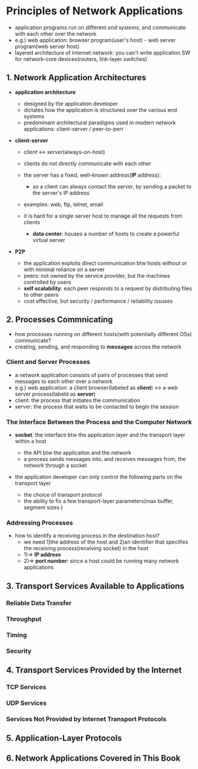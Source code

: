 # Principles of Network Applications
- application programs run on different *end systems*, and communicate with each other over the network
- e.g.) web application: browser program(user's host) - web server program(web server host)
- layered architecture of Internet network: you can't write application SW for network-core devices(routers, link-layer switches) 

## 1. Network Application Architectures
- **application architecture**
  - designed by the application developer
  - dictates how the application is structured over the various end systems
  - predominant architectural paradigms used in modern network applications: client-server / peer-to-perr

- **client-server**
  - *client* <-> *server*(always-on-host)
  - clients do not directly communicate with each other
  - the server has a fixed, well-known address(**IP** address): 
    - so a client can always contact the server, by sending a packet to the server's IP address
  - examples: web, ftp, telnet, email

  - it is hard for a single server host to manage all the requests from clients
    - **data center**: houses a number of hosts to create a powerful virtual server

- **P2P**
  - the application exploits direct communication btw hosts without or with minimal reliance on a server
  - peers: not owned by the service provider, but the machines controlled by users
  - **self scalability**: each peer responds to a request by distributing files to other peers
  - cost effective, but security / performance / reliability issuses

## 2. Processes Commnicating
- how processes running on different hosts(with potentially different OSs) communicate?
- creating, sending, and responding to **messages** across the network

### Client and Server Processes
- a network application consists of pairs of processes that send messages to each other over a network
- e.g.) web application: a client browser(labeled as **client**) <-> a web server process(labeld as **server**)
- client: the process that initiates the communication
- server: the process that waits to be contacted to begin the session

### The Interface Between the Process and the Computer Network
- **socket**: the interface btw the application layer and the transport layer within a host
  - the API btw the applicaiton and the network
  - a process sends messages into, and receives messages from, the network through a socket

- the application developer can only control the following parts on the transport layer
  - the choice of transport protocol
  - the ability to fix a few transport-layer parameters(max buffer, segment sizes )

### Addressing Processes
- how to identify a receiving process in the destination host?
  - we need 1)the address of the host and 2)an identifier that specifies the receiving process(receiving socket) in the host
  - 1)=> **IP address**
  - 2)=> **port number**: since a host could be running many network applications

## 3. Transport Services Available to Applications

### Reliable Data Transfer

### Throughput

### Timing

### Security

## 4. Transport Services Provided by the Internet

### TCP Services

### UDP Services

### Services Not Provided by Internet Transport Protocols

## 5. Application-Layer Protocols

## 6. Network Applications Covered in This Book
